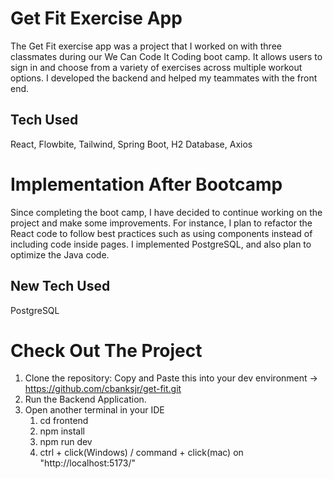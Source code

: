 # Get Fit Exercise App
The Get Fit exercise app was a project that I worked on with three classmates during our We Can Code It Coding boot camp. It allows users to sign in and choose from a variety of exercises across multiple workout options. I developed the backend and helped my teammates with the front end.

## Tech Used
React, Flowbite, Tailwind, Spring Boot, H2 Database, Axios

# Implementation After Bootcamp
Since completing the boot camp, I have decided to continue working on the project and make some improvements. For instance, I plan to refactor the React code to follow best practices such as using components instead of including code inside pages. I implemented PostgreSQL, and also plan to optimize the Java code.

## New Tech Used
PostgreSQL

# Check Out The Project
1. Clone the repository: Copy and Paste this into your dev environment -> https://github.com/cbanksjr/get-fit.git
2. Run the Backend Application.
3. Open another terminal in your IDE
     1. cd frontend
     2. npm install
     3. npm run dev
     4. ctrl + click(Windows) / command + click(mac) on "http://localhost:5173/" 
